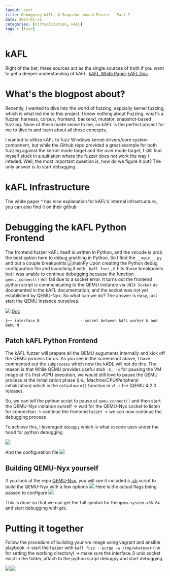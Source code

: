 ```yaml
---
layout: post
title: Debugging kAFL, A Snapshot-based Fuzzer - Part I
date: 2024-01-31
categories: [Virtualization, kAFL]
tags : [fuzz]
---
```

# kAFL 

Right of the bat, these sources act as the single sources of truth if you want to get a deeper understanding of kAFL:
[kAFL White Paper](https://www.usenix.org/system/files/conference/usenixsecurity17/sec17-schumilo.pdf)
[kAFL Doc](https://intellabs.github.io/kAFL/tutorials/introduction.html)


# What's the blogpost about?

Recently, I wanted to dive into the world of fuzzing, espcially kernel fuzzing, which is what led me to this project. I knew nothing about Fuzzing, what's a fuzzer, harness, corpus, frontend, backend, mutator, snapshot-based fuzzing. None of these made sense to me, so kAFL is the perfect project for me to dive in and learn about all those concepts.

I wanted to utilize kAFL to fuzz Windows kernel drivers/core system component, but while the Github repo provided a great example for both fuzzing against the kernel mode target and the user mode target, I still find myself stuck in a suitiation where the fuzzer does not work the way I inteded. Well, the most important question is, how do we figure it out? The only answer is to start debugging..


# kAFL Infrastructure

The white paper ^ has nice explanation for kAFL's internal infrastructure, you can also find it on their github 

# Debugging the kAFL Python Frontend
 The frontend fuzzer kAFL itself is written in Python, and the vscode is prob the best option here to debug anything in Python. So I find the `__main__.py` and put a couple breakpoints
![mainPy](/assets/images/main.py-1.png)
Upon creating the Python debug configuration file and launching it with ` kafl fuzz` , it hits those breakpoints but I was unable to continue debugging because the function `qemu._connect()` will fail due to a socket error. It turns out the frontend python script is communicating to the QEMU instance via `UNIX Socket` as documented in the kAFL documentation, and the socket was not yet established by QEMU-Nyx. So what can we do? The answer is easy, just start the QEMU instance ourselves.


![](/assets/images/2024-01-31-QEMU-connect.py.png)
[Doc](https://intellabs.github.io/kAFL/reference/workdir_layout.html)
```
├── interface_N                  - socket between kAFL worker N and Qemu N
```

## Patch kAFL Python Frontend
The kAFL fuzzer will prepare all the QEMU auguments internally and kick off the QEMU process for us. As you see in the screenshot above, I have commented out the `subprocess` which now the kADL will not do this. The reason is that While QEMU provides useful stub `-S, -s` for pausing the VM image at it's first vCPU execution, we would still love to pause the QEMU process at the initialization phase (i.e., Machine/CPU/Peripheral initialization) which is the actual `main()` function in `vl.c` file (QEMU 4.2.0 release).

So, we can tell the python script to pause at `qemu.connect()` and then start the QEMU-Nyx instance ourself -> wait for the QEMU-Nyx socket to listen for connection -> continue the frontend fuzzer -> we can now continue the debugging process

To achieve this, I leveraged `debugpy` which is what vscode uses under the hood for python debugging

![](/assets/images/2024-01-31-Start.png)

And the configuration file
![](/assets/images/2024-01-31-config-port.png)


## Building QEMU-Nyx yourself

If you look at the repo [QEMU-Nyx](https://github.com/nyx-fuzz/QEMU-Nyx), you will see it included a [.sh](https://github.com/nyx-fuzz/QEMU-Nyx/blob/qemu-nyx-4.2.0/compile_qemu_nyx.sh) script to build the QEMU-Nyx with a few options 
![](/assets/images/2024-01-31-compilesh.png)
Here is the actual flags being passed to configure
![](/assets/images/2024-01-31-compileflag.png)

This is done so that we can get the full symbol for the `qemu-system-x86_64` and start debugging with `gdb`.


# Putting it together

Follow the procedure of building your vm image using vagrant and ansible playbook -> start the fuzzer with `kafl fuzz --purge -w /tmp/whatever`  (-w for setting the working directory) -> make sure the interface_0 unix socket exist in the folder, attach to the python script debugpy and start debugging.



![](/assets/images/2024-01-31-QEMU-Nyx%20handshake.png)![](/assets/images/2024-01-31-pwndbg.png)